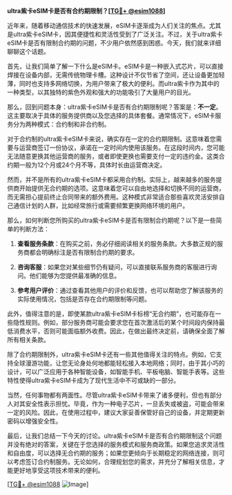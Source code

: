 **ultra紫卡eSIM卡是否有合约期限制？[[TG💪+ @esim1088](https://t.me/s/esim1088)]**

近年来，随着移动通信技术的快速发展，eSIM卡逐渐成为人们关注的焦点。尤其是ultra紫卡eSIM卡，因其便捷性和灵活性受到了广泛关注。不过，关于ultra紫卡eSIM卡是否有限制合约期的问题，不少用户依然感到困惑。今天，我们就来详细聊聊这个话题。

首先，让我们简单了解一下什么是eSIM卡。eSIM卡是一种嵌入式芯片，可以直接焊接在设备内部，无需传统物理卡槽。这种设计不仅节省了空间，还让设备更加轻薄，同时也支持多网络切换，为用户带来了极大的便利。而ultra紫卡作为其中的一种类型，以其独特的紫色外观和强大的功能吸引了大量用户的目光。

那么，回到问题本身：ultra紫卡eSIM卡是否有合约期限制呢？答案是：**不一定**。这主要取决于具体的服务提供商以及您选择的具体套餐。通常情况下，eSIM卡服务分为两种模式：合约制和非合约制。

对于合约制的ultra紫卡eSIM卡来说，确实存在一定的合约期限制。这意味着您需要与运营商签订一份协议，承诺在一定时间内使用该服务。在这段时间内，您可能无法随意更换其他运营商的服务，或者即使更换也需要支付一定的违约金。这类合约期一般为12个月或24个月不等，具体时长由运营商决定。

然而，并不是所有的ultra紫卡eSIM卡都采用合约制。实际上，越来越多的服务提供商开始提供无合约期的选项。这意味着您可以自由地选择和切换不同的运营商，而无需担心提前终止合同带来的额外费用。这种模式非常适合那些喜欢灵活安排自己通信计划的人群，比如经常旅行或需要频繁更换网络环境的用户。

那么，如何判断您所购买的ultra紫卡eSIM卡是否有限制合约期呢？以下是一些简单的判断方法：

1. **查看服务条款**：在购买之前，务必仔细阅读相关的服务条款。大多数正规的服务商都会明确标注是否有限制合约期的要求。
   
2. **咨询客服**：如果您对某些细节仍有疑问，可以直接联系服务商的客服进行询问。他们能够为您提供最准确的信息。

3. **参考用户评价**：通过查看其他用户的评价和反馈，也可以帮助您了解该服务的实际使用情况，包括是否存在合约期限制等问题。

此外，值得注意的是，即使某款ultra紫卡eSIM卡标榜“无合约期”，也可能存在一些隐性规则。例如，部分服务商可能会要求您在首次激活后的某个时间段内保持最低消费水平，否则可能面临额外收费。因此，在做出最终决定前，请确保全面了解所有相关条款。

除了合约期限制外，ultra紫卡eSIM卡还有一些其他值得关注的特点。例如，它支持全球漫游功能，让您无论身处何地都能轻松接入本地网络；同时，由于其小巧的设计，可以广泛应用于各种智能设备，如智能手机、平板电脑、智能手表等。这些特性使得ultra紫卡eSIM卡成为了现代生活中不可或缺的一部分。

当然，任何事物都有两面性。尽管ultra紫卡eSIM卡带来了诸多便利，但也有部分人对其安全性表示担忧。毕竟，作为一种电子芯片，一旦丢失或被盗，可能会带来一定的风险。因此，在使用过程中，建议大家妥善保管好自己的设备，并定期更新密码以增强安全性。

最后，让我们总结一下今天的讨论。ultra紫卡eSIM卡是否有合约期限制这个问题并没有绝对的答案，关键在于您选择的服务模式和服务商政策。如果您追求灵活性和自由度，可以选择无合约期的服务；如果您更倾向于长期稳定的网络连接，则可以考虑签订合约制服务。无论如何，合理规划您的需求，并充分了解相关信息，才能更好地享受这项技术带来的便利。

[[TG💪+ @esim1088](https://t.me/s/esim1088) ![Image](https://i.postimg.cc/4NQfJmqS/Snipaste-2025-05-13-00-14-12.png)]